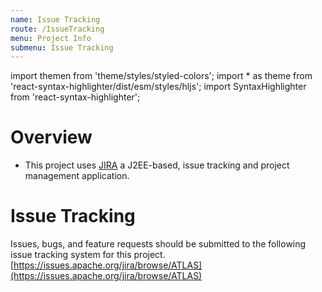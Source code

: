 ```yaml
---
name: Issue Tracking
route: /IssueTracking
menu: Project Info
submenu: Issue Tracking
---
```


import  themen  from 'theme/styles/styled-colors';
import  * as theme  from 'react-syntax-highlighter/dist/esm/styles/hljs';
import SyntaxHighlighter from 'react-syntax-highlighter';

# Overview


* This project uses [JIRA](http://www.atlassian.com/software/jira) a J2EE-based, issue tracking and project management application.


# Issue Tracking

Issues, bugs, and feature requests should be submitted to the following issue tracking system for this project.
[https://issues.apache.org/jira/browse/ATLAS](https://issues.apache.org/jira/browse/ATLAS)
